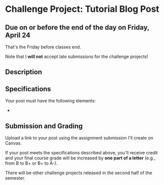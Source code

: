 # Challenge Project: Tutorial Blog Post

## Due on or before the end of the day on Friday, April 24

That's the Friday before classes end.

Note that I **will not** accept late submissions for the challenge projects!


## Description

## Specifications

Your post must have the following elements:

- 

## Submission and Grading

Upload a link to your post using the assignment submission I'll create on Canvas.

If your post meets the specifications described above, you'll receive credit and your final course grade will be increased by **one part
of a letter** (e.g., from B to B+ or B+ to A-).

There will be other challenge projects released in the second half of the semester.
